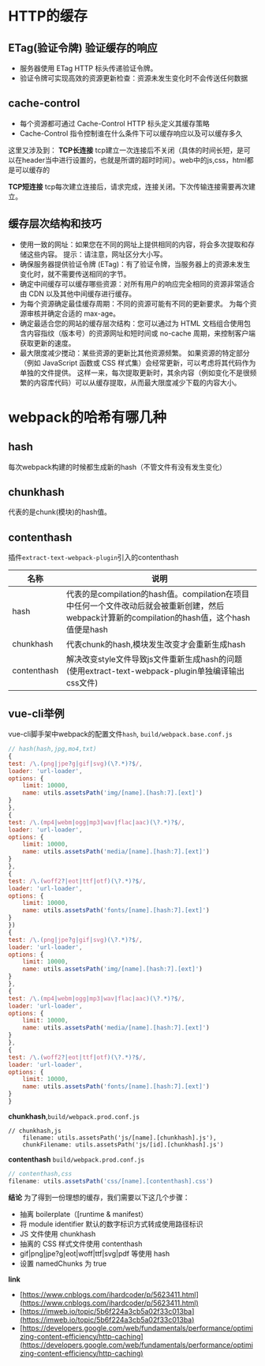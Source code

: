 # HTTP的缓存
## ETag(验证令牌) 验证缓存的响应
* 服务器使用 ETag HTTP 标头传递验证令牌。
* 验证令牌可实现高效的资源更新检查：资源未发生变化时不会传送任何数据

## cache-control
* 每个资源都可通过 Cache-Control HTTP 标头定义其缓存策略
* Cache-Control 指令控制谁在什么条件下可以缓存响应以及可以缓存多久

这里又涉及到：
**TCP长连接**
tcp建立一次连接后不关闭（具体的时间长短，是可以在header当中进行设置的，也就是所谓的超时时间）。web中的js,css，html都是可以缓存的

**TCP短连接**
tcp每次建立连接后，请求完成，连接关闭。下次传输连接需要再次建立。

## 缓存层次结构和技巧
* 使用一致的网址：如果您在不同的网址上提供相同的内容，将会多次提取和存储这些内容。 提示：请注意，网址区分大小写。
* 确保服务器提供验证令牌 (ETag)：有了验证令牌，当服务器上的资源未发生变化时，就不需要传送相同的字节。
* 确定中间缓存可以缓存哪些资源：对所有用户的响应完全相同的资源非常适合由 CDN 以及其他中间缓存进行缓存。
* 为每个资源确定最佳缓存周期：不同的资源可能有不同的更新要求。 为每个资源审核并确定合适的 max-age。
* 确定最适合您的网站的缓存层次结构：您可以通过为 HTML 文档组合使用包含内容指纹（版本号）的资源网址和短时间或 no-cache 周期，来控制客户端获取更新的速度。
* 最大限度减少搅动：某些资源的更新比其他资源频繁。 如果资源的特定部分（例如 JavaScript 函数或 CSS 样式集）会经常更新，可以考虑将其代码作为单独的文件提供。 这样一来，每次提取更新时，其余内容（例如变化不是很频繁的内容库代码）可以从缓存提取，从而最大限度减少下载的内容大小。

# webpack的哈希有哪几种
## hash
每次webpack构建的时候都生成新的hash（不管文件有没有发生变化）

## chunkhash
代表的是chunk(模块)的hash值。

## contenthash
插件`extract-text-webpack-plugin`引入的contenthash

|名称|说明|
|---|---|
|hash|代表的是compilation的hash值。compilation在项目中任何一个文件改动后就会被重新创建，然后webpack计算新的compilation的hash值，这个hash值便是hash|
|chunkhash|代表chunk的hash,模块发生改变才会重新生成hash|
|contenthash|解决改变style文件导致js文件重新生成hash的问题(使用extract-text-webpack-plugin单独编译输出css文件)|

## vue-cli举例
vue-cli脚手架中webpack的配置文件`hash`, `build/webpack.base.conf.js`
```javascript
// hash(hash,jpg,mo4,txt)
{
test: /\.(png|jpe?g|gif|svg)(\?.*)?$/,
loader: 'url-loader',
options: {
    limit: 10000,
    name: utils.assetsPath('img/[name].[hash:7].[ext]')
}
},
{
test: /\.(mp4|webm|ogg|mp3|wav|flac|aac)(\?.*)?$/,
loader: 'url-loader',
options: {
    limit: 10000,
    name: utils.assetsPath('media/[name].[hash:7].[ext]')
}
},
{
test: /\.(woff2?|eot|ttf|otf)(\?.*)?$/,
loader: 'url-loader',
options: {
    limit: 10000,
    name: utils.assetsPath('fonts/[name].[hash:7].[ext]')
}
})
{
test: /\.(png|jpe?g|gif|svg)(\?.*)?$/,
loader: 'url-loader',
options: {
    limit: 10000,
    name: utils.assetsPath('img/[name].[hash:7].[ext]')
}
},
{
test: /\.(mp4|webm|ogg|mp3|wav|flac|aac)(\?.*)?$/,
loader: 'url-loader',
options: {
    limit: 10000,
    name: utils.assetsPath('media/[name].[hash:7].[ext]')
}
},
{
test: /\.(woff2?|eot|ttf|otf)(\?.*)?$/,
loader: 'url-loader',
options: {
    limit: 10000,
    name: utils.assetsPath('fonts/[name].[hash:7].[ext]')
}
}
```

**chunkhash**,`build/webpack.prod.conf.js`
```
// chunkhash,js
    filename: utils.assetsPath('js/[name].[chunkhash].js'),
    chunkFilename: utils.assetsPath('js/[id].[chunkhash].js')
```

**contenthash**
`build/webpack.prod.conf.js`
```javascript
// contenthash,css
filename: utils.assetsPath('css/[name].[contenthash].css')
```
**结论**
为了得到一份理想的缓存，我们需要以下这几个步骤：
* 抽离 boilerplate（[runtime & manifest）
* 将 module identifier 默认的数字标识方式转成使用路径标识
* JS 文件使用 chunkhash
* 抽离的 CSS 样式文件使用 contenthash
* gif|png|jpe?g|eot|woff|ttf|svg|pdf 等使用 hash
* 设置 namedChunks 为 true

**link**
* [https://www.cnblogs.com/ihardcoder/p/5623411.html](https://www.cnblogs.com/ihardcoder/p/5623411.html)
* [https://imweb.io/topic/5b6f224a3cb5a02f33c013ba](https://imweb.io/topic/5b6f224a3cb5a02f33c013ba)
* [https://developers.google.com/web/fundamentals/performance/optimizing-content-efficiency/http-caching](https://developers.google.com/web/fundamentals/performance/optimizing-content-efficiency/http-caching)